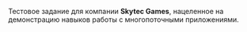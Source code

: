 Тестовое задание для компании **Skytec Games**, нацеленное на демонстрацию навыков работы с многопоточными приложениями.
